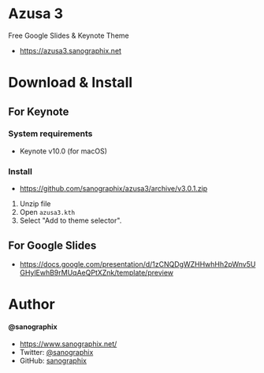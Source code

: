 Azusa 3
=============

Free Google Slides & Keynote Theme

- <https://azusa3.sanographix.net>

# Download & Install

## For Keynote

### System requirements

- Keynote v10.0 (for macOS)

### Install

- <https://github.com/sanographix/azusa3/archive/v3.0.1.zip>

1. Unzip file
2. Open `azusa3.kth`
3. Select "Add to theme selector".

## For Google Slides

- <https://docs.google.com/presentation/d/1zCNQDgWZHHwhHh2pWnv5UGHylEwhB9rMUqAeQPtXZnk/template/preview>


# Author

#### @sanographix

* <https://www.sanographix.net/>
* Twitter: [@sanographix](https://twitter.com/sanographix)
* GitHub: [sanographix](https://github.com/sanographix)
